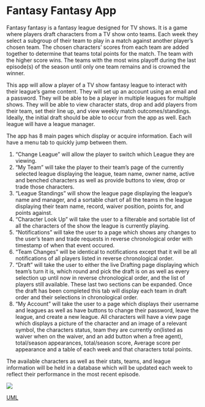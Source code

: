 # Fantasy Fantasy App

Fantasy fantasy is a fantasy league designed for TV shows. It is a game where players draft characters from a TV show onto teams. Each week they select a subgroup of their team to play in a match against another player’s chosen team. The chosen characters’ scores from each team are added together to determine that teams total points for the match. The team with the higher score wins. The teams with the most wins playoff during the last episode(s) of the season until only one team remains and is crowned the winner.

This app will allow a player of a TV show fantasy league to interact with their league’s game content. They will set up an account using an email and a password. They will be able to be a player in multiple leagues for multiple shows. They will be able to view character stats, drop and add players from their team, set their line up, and view weekly match outcomes/standings. Ideally, the initial draft should be able to occur from the app as well. Each league will have a league manager.

The app has 8 main pages which display or acquire information. Each will have a menu tab to quickly jump between them. 
1. “Change League” will allow the player to switch which League they are viewing. 
1. “My Team” will take the player to their team’s page of the currently selected league displaying the league, team name, owner name, active and benched characters as well as provide buttons to view, drop or trade those characters. 
1. “League Standings” will show the league page displaying the league’s name and manager, and a sortable chart of all the teams in the league displaying their team name, record, waiver position, points for, and points against. 
1. “Character Look Up” will take the user to a filterable and sortable list of all the characters of the show the league is currently playing. 
1. “Notifications” will take the user to a page which shows any changes to the user’s team and trade requests in reverse chronological order with timestamp of when that event occured. 
1. “Team Changes” will be identical to notifications except that it will be all notifications of all players listed in reverse chronological order. 
1. “Draft” will take the user to either the live Drafting page displaying which team’s turn it is, which round and pick the draft is on as well as every selection up until now in reverse chronological order, and the list of players still available. These last two sections can be expanded. Once the draft has been completed this tab will display each team in draft order and their selections in chronological order. 
1. “My Account” will take the user to a page which displays their username and leagues as well as have buttons to change their password, leave the league, and create a new league. All characters will have a view page which displays a picture of the character and an image of a relevant symbol, the characters status, team they are currently on(listed as waiver when on the waiver, and an add button when a free agent), total/season appearances, total/season score, Average score per appearance and a table of each week and that characters total points.

The available characters as well as their stats, teams, and league information will be held in a database which will be updated each week to reflect their performance in the most recent episode.

<img src="https://git.zipcode.rocks/hallinanc/Fantasy_Fantasy/raw/branch/master/IMG_20180627_165440055.jpg">

<a href="https://git.zipcode.rocks/hallinanc/Fantasy_Fantasy/raw/branch/master/IMG_20180627_165440055.jpg">UML</a>